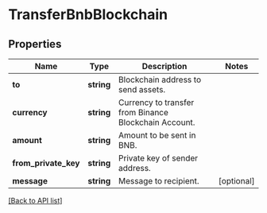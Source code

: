 # TransferBnbBlockchain

## Properties

Name | Type | Description | Notes
------------ | ------------- | ------------- | -------------
**to** | **string** | Blockchain address to send assets. |
**currency** | **string** | Currency to transfer from Binance Blockchain Account. |
**amount** | **string** | Amount to be sent in BNB. |
**from_private_key** | **string** | Private key of sender address. |
**message** | **string** | Message to recipient. | [optional]

[[Back to API list]](../../README.md#api-endpoints)
